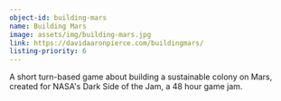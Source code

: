 ```yaml
---
object-id: building-mars
name: Building Mars
image: assets/img/building-mars.jpg
link: https://davidaaronpierce.com/buildingmars/
listing-priority: 6
---
```


A short turn-based game about building a sustainable colony on Mars, created for NASA's Dark Side of the Jam, a 48 hour game jam.
